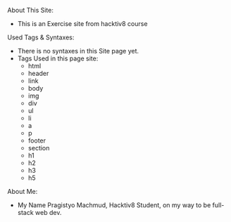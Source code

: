 About This Site: 

- This is an Exercise site from hacktiv8 course


Used Tags & Syntaxes: 

- There is no syntaxes in this Site page yet.
- Tags Used in this page site:
	- html
	- header
	- link
	- body
	- img
	- div
	- ul
	- li
	- a
	- p
	- footer
	- section
	- h1
	- h2
	- h3
	- h5
	

About Me:
- My Name Pragistyo Machmud, Hacktiv8 Student, on my way to be full-stack web dev.